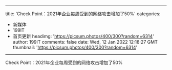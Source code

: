 
---
title: 'Check Point：2021年企业每周受到的网络攻击增加了50%'
categories: 
 - 新媒体
 - 199IT
 - 首页更新
headimg: 'https://picsum.photos/400/300?random=6314'
author: 199IT
comments: false
date: Wed, 12 Jan 2022 12:18:27 GMT
thumbnail: 'https://picsum.photos/400/300?random=6314'
---

<div>   
Check Point：2021年企业每周受到的网络攻击增加了50%  
</div>
            